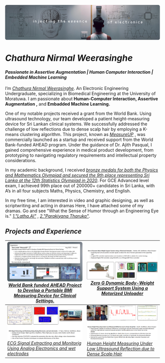 ![Diagram of the system](https://github.com/chathuracns/chathuracns/blob/main/Background.png)
# _Chathura Nirmal Weerasinghe_
#### _Passionate in Assertive Augmentation | Human Computer Interaction | Embedded Machine Learning_
I’m  [_Chathura Nirmal Weerasinghe_](https://www.linkedin.com/in/chathura-weerasinghe-9a08bb213/). An Electronic Engineering Undergraduate, specializing in Biomedical Engineering at the University of Moratuwa. I am passionate about **Human-Computer Interaction, Assertive Augmentation ,** and **Embadded Machine Learning.**

One of my notable projects received a grant from the World Bank. Using ultrasound technology, our team developed a patient height-measuring device for Sri Lankan clinical systems. We successfully addressed the challenge of low reflections due to dense scalp hair by employing a K-means clustering algorithm. This project, known as 
[_MeasureUP_](https://measureup.lk/)
, was commercially launched as a startup and received support from the World Bank-funded AHEAD program. Under the guidance of Dr. Ajith Pasqual, I gained comprehensive experience in medical product development, from prototyping to navigating regulatory requirements and intellectual property considerations.

In my academic background, I received 
[_bronze medals for both the Physics and Mathematics Olympiad and secured the 9th place representing Sri Lanka at the 12th Statistics Olympiad in 2020_](https://www.linkedin.com/in/chathura-weerasinghe-9a08bb213/details/honors/).
For GCE Advanced level exam, I achieved 99th place out of 200000+ candidates in Sri Lanka, with  A’s in all four subjects Maths, Physics, Chemistry, and English.

In my free time, I am interested in video and graphic designing, as well as scriptwriting and acting in dramas Here, I have attached some of my dramas. Go and see "What the Sense of Humor through an Engineering Eye is." [_1."Latha.AI"_](https://youtu.be/yPXYBtht1XQ?feature=shared) ,  [_2."Parakiyana Tharuka"_](https://youtu.be/5t9_GxEX5Pk?feature=shared).

## _Projects and Experience_



![@aprilspeight](https://github.com/chathuracns/chathuracns/blob/main/MeasureUP.png)  [_World Bank funded AHEAD Project to Develop a Portable BMI Measuring Device for Clinical Settings._](https://measureup.lk/) | ![@Brawrdon](https://github.com/chathuracns/chathuracns/blob/main/2.png) [_Zero G Dynamic Body-Weight Support System Using a Motorized Unloader_](https://github.com/chathuracns/Zero-G-Dynamic-Body-Weight-Support-System-Using-a-Motorized-Unloader)
--- | ---
![ ](https://github.com/chathuracns/chathuracns/blob/main/4.png) [_ECG Signal Extracting and Monitorig Using Analog Electronics and wet electrodes_](https://github.com/chathuracns/ECG-Signal-Extracting-and-Monitoring-Using-Analog-Electronics-and-wet-electrodes)| ![](https://github.com/chathuracns/chathuracns/blob/main/1.png) [_Human Height Measuring Under Low Ultrasound Reflection due to Dense Scalp Hair_](https://github.com/chathuracns/Human-Height-Measuring-Under-Low-Ultrasound-Reflection-due-to-Dense-Scalp-Hair)

<!---
chathuracns/chathuracns is a ✨ special ✨ repository because its `README.md` (this file) appears on your GitHub profile.
You can click the Preview link to take a look at your changes.
--->
